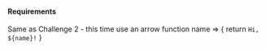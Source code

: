 #### Requirements
Same as Challenge 2 - this time use an arrow function
name => {
    return `Hi, ${name}!`
}
